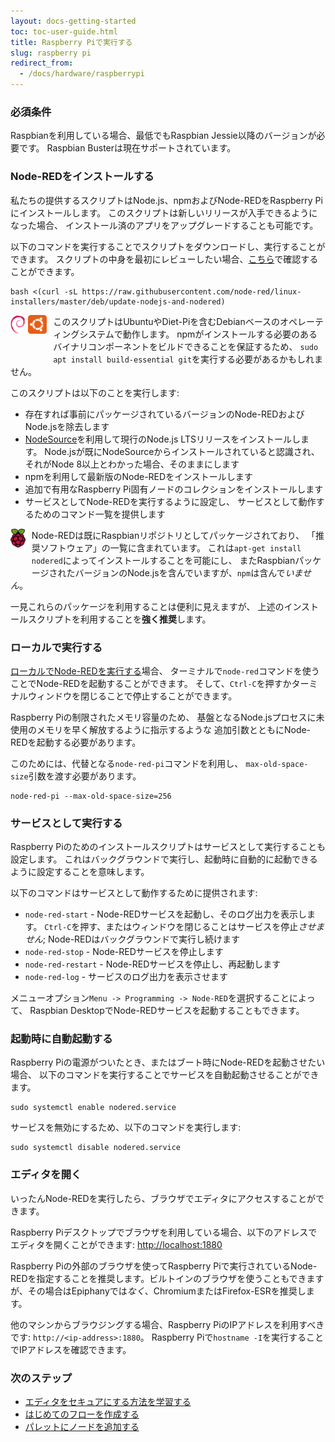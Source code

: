 ```yaml
---
layout: docs-getting-started
toc: toc-user-guide.html
title: Raspberry Piで実行する
slug: raspberry pi
redirect_from:
  - /docs/hardware/raspberrypi
---
```



### 必須条件

Raspbianを利用している場合、最低でもRaspbian Jessie以降のバージョンが必要です。
Raspbian Busterは現在サポートされています。

### Node-REDをインストールする

私たちの提供するスクリプトはNode.js、npmおよびNode-REDをRaspberry Piにインストールします。
このスクリプトは新しいリリースが入手できるようになった場合、
インストール済のアプリをアップグレードすることも可能です。

以下のコマンドを実行することでスクリプトをダウンロードし、実行することができます。
スクリプトの中身を最初にレビューしたい場合、[こちら](https://raw.githubusercontent.com/node-red/linux-installers/master/deb/update-nodejs-and-nodered)で確認することができます。

```
bash <(curl -sL https://raw.githubusercontent.com/node-red/linux-installers/master/deb/update-nodejs-and-nodered)
```

<div class="doc-callout">
<div style="float: left; margin-right: 10px; margin-bottom: 30px;">
<img src="/images/logos/debian.svg" height="30">
<img src="/images/logos/ubuntu.svg" height="30">
</div>
このスクリプトはUbuntuやDiet-Piを含むDebianベースのオペレーティングシステムで動作します。
npmがインストールする必要のあるバイナリコンポーネントをビルドできることを保証するため、
<code>sudo apt install build-essential git</code>を実行する必要があるかもしれません。
</div>


このスクリプトは以下のことを実行します:

 - 存在すれば事前にパッケージされているバージョンのNode-REDおよびNode.jsを除去します
 - [NodeSource](https://github.com/nodesource/distributions/blob/master/README.md)を利用して現行のNode.js LTSリリースをインストールします。
 Node.jsが既にNodeSourceからインストールされていると認識され、それがNode 8以上とわかった場合、そのままにします
 - npmを利用して最新版のNode-REDをインストールします
 - 追加で有用なRaspberry Pi固有ノードのコレクションをインストールします
 - サービスとしてNode-REDを実行するように設定し、
 サービスとして動作するためのコマンド一覧を提供します

<div class="doc-callout">
<div style="float: left; margin-right: 10px;margin-bottom: 40px;">
<img src="/images/logos/raspberrypi.svg" height="30">
</div>
Node-REDは既にRaspbianリポジトリとしてパッケージされており、
「推奨ソフトウェア」の一覧に含まれています。
これは<code>apt-get install nodered</code>によってインストールすることを可能にし、
またRaspbianパッケージされたバージョンのNode.jsを含んでいますが、<code>npm</code>は含んで<em>いません</em>。
<p>一見これらのパッケージを利用することは便利に見えますが、
上述のインストールスクリプトを利用することを<b>強く推奨</b>します。</p>
</div>

### ローカルで実行する

[ローカルでNode-REDを実行する](/docs/getting-started/local)場合、
ターミナルで`node-red`コマンドを使うことでNode-REDを起動することができます。
そして、`Ctrl-C`を押すかターミナルウィンドウを閉じることで停止することができます。

Raspberry Piの制限されたメモリ容量のため、
基盤となるNode.jsプロセスに未使用のメモリを早く解放するように指示するような
追加引数とともにNode-REDを起動する必要があります。

このためには、代替となる`node-red-pi`コマンドを利用し、
`max-old-space-size`引数を渡す必要があります。

```
node-red-pi --max-old-space-size=256
```

### サービスとして実行する

Raspberry Piのためのインストールスクリプトはサービスとして実行することも設定します。
これはバックグラウンドで実行し、起動時に自動的に起動できるように設定することを意味します。

以下のコマンドはサービスとして動作するために提供されます:

 - `node-red-start` - Node-REDサービスを起動し、そのログ出力を表示します。
 `Ctrl-C`を押す、またはウィンドウを閉じることはサービスを停止*させません*;
 Node-REDはバックグラウンドで実行し続けます
 - `node-red-stop` - Node-REDサービスを停止します
 - `node-red-restart` - Node-REDサービスを停止し、再起動します
 - `node-red-log` - サービスのログ出力を表示させます

メニューオプション`Menu -> Programming -> Node-RED`を選択することによって、
Raspbian DesktopでNode-REDサービスを起動することもできます。

### 起動時に自動起動する

Raspberry Piの電源がついたとき、またはブート時にNode-REDを起動させたい場合、
以下のコマンドを実行することでサービスを自動起動させることができます。

```
sudo systemctl enable nodered.service
```

サービスを無効にするため、以下のコマンドを実行します:
```
sudo systemctl disable nodered.service
```

### エディタを開く

いったんNode-REDを実行したら、ブラウザでエディタにアクセスすることができます。

Raspberry Piデスクトップでブラウザを利用している場合、以下のアドレスでエディタを開くことができます: <http://localhost:1880>

<div class="doc-callout">Raspberry Piの外部のブラウザを使ってRaspberry Piで実行されているNode-REDを指定することを推奨します。ビルトインのブラウザを使うこともできますが、その場合はEpiphanyでは<i>なく</i>、ChromiumまたはFirefox-ESRを推奨します。</div>

他のマシンからブラウジングする場合、Raspberry PiのIPアドレスを利用すべきです: `http://<ip-address>:1880`。
Raspberry Piで`hostname -I`を実行することでIPアドレスを確認できます。


### 次のステップ

- [エディタをセキュアにする方法を学習する](/docs/user-guide/runtime/securing-node-red)
- [はじめてのフローを作成する](/docs/tutorials/first-flow)
- [パレットにノードを追加する](/docs/user-guide/runtime/adding-nodes)
